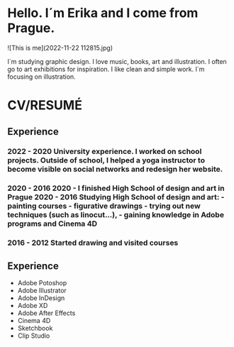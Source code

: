 # Hello. I´m Erika and I come from Prague. 

![This is me](2022-11-22 112815.jpg)

I´m studying graphic design. 
I love music, books, art and illustration. 
I often go to art exhibitions for inspiration. 
I like clean and simple work. 
I´m focusing on illustration.

# CV/RESUMÉ
## Experience
### 2022 - 2020 University experience. I worked on school projects. Outside of school, I helped a yoga instructor to become visible on social networks and redesign her website.

### 2020 - 2016 2020 - I finished High School of design and art in Prague 2020 - 2016 Studying High School of design and art: - painting courses - figurative drawings - trying out new techniques (such as linocut...), - gaining knowledge in Adobe programs and Cinema 4D

### 2016 - 2012 Started drawing and visited courses

## Experience
- Adobe Potoshop 
- Adobe Illustrator 
- Adobe InDesign 
- Adobe XD 
- Adobe After Effects 
- Cinema 4D 
- Sketchbook 
- Clip Studio
